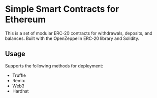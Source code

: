 # Simple Smart Contracts for Ethereum
This is a set of modular ERC-20 contracts for withdrawals, deposits, and balances. Built with the OpenZeppelin ERC-20 library and Solidity. 

## Usage
Supports the following methods for deployment: 

- Truffle
- Remix
- Web3
- Hardhat


